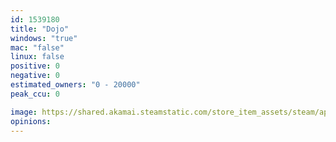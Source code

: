 ```yaml
---
id: 1539180
title: "Dojo"
windows: "true"
mac: "false"
linux: false
positive: 0
negative: 0
estimated_owners: "0 - 20000"
peak_ccu: 0

image: https://shared.akamai.steamstatic.com/store_item_assets/steam/apps/1539180/header.jpg?t=1650393084
opinions:
---
```

